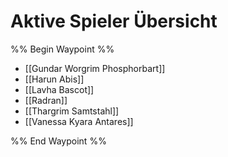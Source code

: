 # Aktive Spieler Übersicht

%% Begin Waypoint %%
- [[Gundar Worgrim Phosphorbart]]
- [[Harun Abis]]
- [[Lavha Bascot]]
- [[Radran]]
- [[Thargrim Samtstahl]]
- [[Vanessa Kyara Antares]]

%% End Waypoint %%
